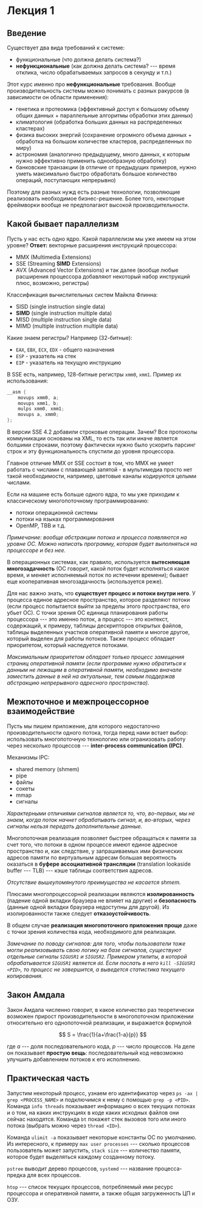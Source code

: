 # Лекция 1

## Введение

Существует два вида требований к системе:
- функциональные (что должна делать система?)
- **нефункциональные** (как должна делать система? --- время отклика, число обрабатываемых запросов в секунду и т.п.)

Этот курс именно про **нефункциональные** требования. Вообще производительность системы можно понимать с разных ракурсов (в зависимости он области применения):
- генетика и протеомика (эффективный доступ к большому объему общих данных + параллельные алгоритмы обработки этих данных)
- климатология (обработка больших данных на распределенных кластерах)
- физика высоких энергий (сохранение огромного объема данных + обработка на большом количестве кластеров, распределенных по миру)
- астрономия (аналогично предыдущему, много данных, к которым нужно эффективно применить однообразную обработку)
- банковские транзакции (в отличие от предыдущих примеров, нужно уметь максимально быстро обработать большое количество операций, поступающих непрерывно)

Поэтому для разных нужд есть разные технологии, позволяющие реализовать необходимое бизнес-решение. Более того, некоторые фреймворки вообще не предполагают высокой производительности.

## Какой бывает параллелизм

Пусть у нас есть одно ядро. Какой параллелизм мы уже имеем на этом уровне? **Ответ:** векторные расширения инструкций процессора:
- MMX (Multimedia Extensions)
- SSE (Streaming **SIMD** Extensions)
- AVX (Advanced Vector Extensions)
и так далее (вообще любые расширения процессора добавляют некоторый набор инструкций плюс, возможно, регистры)

Классификация вычислительных систем Майкла Флинна:
- SISD (single instruction single data)
- **SIMD** (single instruction multiple data)
- MISD (multiple instruction single data)
- MIMD (multiple instruction multiple data)

Какие знаем регистры? Например (32-битные):
- `EAX`, `EBX`, `ECX`, `EDX` - общего назначения
- `ESP` - указатель на стек
- `EIP` - указатель на текущую инструкцию

В SSE есть, например, 128-битные регистры `xmm0`, `xmm1`. Пример их использования:
```c
__asm {
	movups xmm0, a;
	movups xmm1, b;
	mulps xmm0, xmm1;
	movups a, xmm0;
};
```

В версии SSE 4.2 добавили строковые операции. Зачем? Все протоколы коммуникации основаны на XML, то есть так или иначе является болшими строками, поэтому фактически нужно было ускорить парсинг строк и эту функциональность спустили до уровня процессора.

Главное отличие MMX от SSE состоит в том, что MMX не умеет работать с числами с плавающей запятой - в мультимедиа просто нет такой необходимости, например, цветовые каналы кодируются целыми числами.

Если на машине есть больше одного ядра, то мы уже приходим к классическому многопоточному программированию:
- потоки операционной системы
- потоки на языках программирования
- OpenMP, TBB и т.д.

*Примечание: вообще абстракции потока и процесса появляются на уровне ОС. Можно написать программу, которая будет выполняться на процессоре и без нее.*

В операционных системах, как правило, используется **вытесняющая многозадачность** (ОС говорит, какой поток будет исполняться какое время, и меняет исполняемый поток по истечении времени); бывает еще кооперативная многозадачность (используется реже).

Для нас важно знать, что **существует процесс и потоки внутри него**. У процесса единое адресное пространство, которое разделяют потоки (если процесс попытается выйти за пределы этого пространства, его убьет ОС). С точки зрения ОС единица планирования работы процессора --- это именно поток, а процесс --- это контекст, содержащий, к примеру, таблицы дескрипторов открытых файлов, таблицы выделенных участков оперативной памяти и многое другое, который выделен для работы потоков. Также процесс обладает приоритетом, который наследуется потоками.

*Максимальным приоритетом обладает только процесс замещения страниц оперативной памяти (если программе нужно обратиться к данным не лежащим в оперативной памяти, необходимо вначале заместить данные в ней на актуальные, тем самым поддержав абстракцию непрерывного адресного пространства).*

## Межпоточное и межпроцессорное взаимодействие

Пусть мы пишем приложение, для которого недостаточно производительности одного потока, тогда перед нами встает выбор: использовать многопоточную технологию или огранизовать работу через несколько процессов --- **inter-process communication (IPC)**.

Механизмы IPC:
- shared memory (shmem)
- pipe
- файлы
- сокеты
- mmap
- сигналы

*Характерными отличиями сигналов является то, что, во-первых, мы не знаем, когда поток начнет обрабатывать сигнал, и, во-вторых, через сигналы нельзя передать дополнительные данные.*

Многопоточная реализация позволяет быстрее обращаться к памяти за счет того, что потоки в одном процессе имеют единое адресное пространство и, как следствие, у запрашиваемых ими физических адресов памяти по виртуальным адресам большая вероятность оказаться в **буфере ассоциативной трансляции** (translation lookaside buffer --- TLB) --- кэше таблицы соответствия адресов.

*Отсутствие вышеупомянутого преимущества не касается shmem.*

Плюсами многопроцессорной реализации являются **изолированность** (падение одной вкладки браузера не влияет на другие) и **безопасность** (данные одной вкладки браузера недоступны для другой). Из изолированности также следует **отказоустойчивость**.

В общем случае **реализация многопоточного приложения проще** даже с точки зрения количества кода, необходимого для реализации.

*Замечание по поводу сигналов: для того, чтобы пользователи тоже могли реализовывать свою логику на базе сигналов, существуют отдельные сигналы `SIGUSR1` и `SIGUSR2`. Примером утилиты, в которой обрабатывается `SIGUSR1` является `dd`. Если послать в него `kill -SIGUSR1 <PID>`, то процесс не завершится, а выведется статистика текущего копирования.*

## Закон Амдала

Закон Амдала численно говорит, в какое количество раз теоретически возможен прирост производительности в многопоточном приложении относительно его однопоточной реализации, и выражается формулой

$$
S = \frac{1}{a+\frac{1-a}{p}}
$$

где $a$ --- доля последовательного кода, $p$ --- число процессов. На деле он показывает **простую вещь**: последовательный код невозможно улучшить добавлением потоков к его исполнению.

## Практическая часть

Запустим некоторый процесс, узнаем его идентификатор через `ps -ax | grep <PROCESS_NAME>` и подключимся к нему с помощью `grep -p <PID>`. Команда `info threads` показывает информацию о всех текущих потоках и о том, на каких инструкциях в коде каких исходных файлов они сейчас находятся. Команда `bt` покажет стек вызовов того или иного потока (выбрать можно через `thread <ID>`).

Команда `ulimit -a` показывает некоторые константы ОС по умолчанию. Из интересного, к примеру `max user processes` --- сколько процессов пользователь может запустить, `stack size` --- количество памяти, которое будет выделяться каждому созданному потоку.

`pstree` выводит дерево процессов, `systemd` --- название процесса-предка для всех процессов.

`htop` --- список текущих процессов, потребляемый ими ресурс процессора и оперативной памяти, а также общая загруженность ЦП и ОЗУ.
